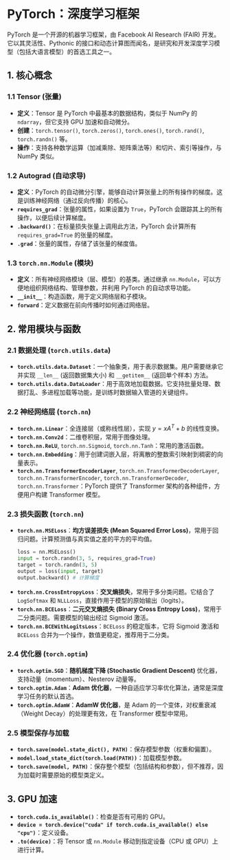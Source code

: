 # PyTorch：深度学习框架

PyTorch 是一个开源的机器学习框架，由 Facebook AI Research (FAIR) 开发。它以其灵活性、Pythonic 的接口和动态计算图而闻名，是研究和开发深度学习模型（包括大语言模型）的首选工具之一。

## 1. 核心概念

### 1.1 Tensor (张量)

-   **定义**：Tensor 是 PyTorch 中最基本的数据结构，类似于 NumPy 的 `ndarray`，但它支持 GPU 加速和自动微分。
-   **创建**：`torch.tensor()`, `torch.zeros()`, `torch.ones()`, `torch.rand()`, `torch.randn()` 等。
-   **操作**：支持各种数学运算（加减乘除、矩阵乘法等）和切片、索引等操作，与 NumPy 类似。

### 1.2 Autograd (自动求导)

-   **定义**：PyTorch 的自动微分引擎，能够自动计算张量上的所有操作的梯度。这是训练神经网络（通过反向传播）的核心。
-   **`requires_grad`**：张量的属性，如果设置为 `True`，PyTorch 会跟踪其上的所有操作，以便后续计算梯度。
-   **`.backward()`**：在标量损失张量上调用此方法，PyTorch 会计算所有 `requires_grad=True` 的张量的梯度。
-   **`.grad`**：张量的属性，存储了该张量的梯度值。

### 1.3 `torch.nn.Module` (模块)

-   **定义**：所有神经网络模块（层、模型）的基类。通过继承 `nn.Module`，可以方便地组织网络结构、管理参数，并利用 PyTorch 的自动求导功能。
-   **`__init__`**：构造函数，用于定义网络层和子模块。
-   **`forward`**：定义数据在前向传播时如何通过网络层。

## 2. 常用模块与函数

### 2.1 数据处理 (`torch.utils.data`)

-   **`torch.utils.data.Dataset`**：一个抽象类，用于表示数据集。用户需要继承它并实现 `__len__` (返回数据集大小) 和 `__getitem__` (返回单个样本) 方法。
-   **`torch.utils.data.DataLoader`**：用于高效地加载数据。它支持批量处理、数据打乱、多进程加载等功能，是训练时数据输入管道的关键组件。

### 2.2 神经网络层 (`torch.nn`)

-   **`torch.nn.Linear`**：全连接层（或称线性层），实现 $y = xA^T + b$ 的线性变换。
-   **`torch.nn.Conv2d`**：二维卷积层，常用于图像处理。
-   **`torch.nn.ReLU`**, `torch.nn.Sigmoid`, `torch.nn.Tanh`：常用的激活函数。
-   **`torch.nn.Embedding`**：用于创建词嵌入层，将离散的整数索引映射到稠密的向量表示。
-   **`torch.nn.TransformerEncoderLayer`**, `torch.nn.TransformerDecoderLayer`, `torch.nn.TransformerEncoder`, `torch.nn.TransformerDecoder`, `torch.nn.Transformer`：PyTorch 提供了 Transformer 架构的各种组件，方便用户构建 Transformer 模型。

### 2.3 损失函数 (`torch.nn`)

-   **`torch.nn.MSELoss`**：**均方误差损失 (Mean Squared Error Loss)**，常用于回归问题。计算预测值与真实值之差的平方的平均值。
    ```python
    loss = nn.MSELoss()
    input = torch.randn(3, 5, requires_grad=True)
    target = torch.randn(3, 5)
    output = loss(input, target)
    output.backward() # 计算梯度
    ```
-   **`torch.nn.CrossEntropyLoss`**：**交叉熵损失**，常用于多分类问题。它结合了 `LogSoftmax` 和 `NLLLoss`，直接作用于模型的原始输出（logits）。
-   **`torch.nn.BCELoss`**：**二元交叉熵损失 (Binary Cross Entropy Loss)**，常用于二分类问题。需要模型的输出经过 Sigmoid 激活。
-   **`torch.nn.BCEWithLogitsLoss`**：`BCELoss` 的稳定版本，它将 Sigmoid 激活和 `BCELoss` 合并为一个操作，数值更稳定，推荐用于二分类。

### 2.4 优化器 (`torch.optim`)

-   **`torch.optim.SGD`**：**随机梯度下降 (Stochastic Gradient Descent)** 优化器，支持动量（momentum）、Nesterov 动量等。
-   **`torch.optim.Adam`**：**Adam 优化器**，一种自适应学习率优化算法，通常是深度学习任务的默认首选。
-   **`torch.optim.AdamW`**：**AdamW 优化器**，是 Adam 的一个变体，对权重衰减（Weight Decay）的处理更有效，在 Transformer 模型中常用。

### 2.5 模型保存与加载

-   **`torch.save(model.state_dict(), PATH)`**：保存模型参数（权重和偏置）。
-   **`model.load_state_dict(torch.load(PATH))`**：加载模型参数。
-   **`torch.save(model, PATH)`**：保存整个模型（包括结构和参数），但不推荐，因为加载时需要原始的模型类定义。

## 3. GPU 加速

-   **`torch.cuda.is_available()`**：检查是否有可用的 GPU。
-   **`device = torch.device("cuda" if torch.cuda.is_available() else "cpu")`**：定义设备。
-   **`.to(device)`**：将 Tensor 或 `nn.Module` 移动到指定设备（CPU 或 GPU）上进行计算。

